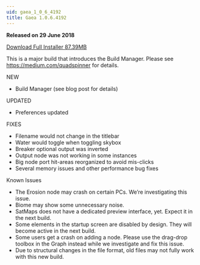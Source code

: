 ```yaml
---
uid: gaea_1_0_6_4192
title: Gaea 1.0.6.4192
---
```



**Released on 29 June 2018**

<a href="http://viridian.quadspinner.com/gaea/Gaea-EAP-4192.exe">Download Full Installer 87.39MB</a> <br>


<div class="release-note">

This is a major build that introduces the Build Manager. Please see https://medium.com/quadspinner for details.

NEW
- Build Manager (see blog post for details)

UPDATED
- Preferences updated

FIXES
- Filename would not change in the titlebar
- Water would toggle when toggling skybox
- Breaker optional output was inverted
- Output node was not working in some instances
- Big node port hit-areas reorganized to avoid mis-clicks
- Several memory issues and other performance bug fixes

Known Issues
- The Erosion node may crash on certain PCs. We’re investigating this issue.
- Biome may show some unnecessary noise.
- SatMaps does not have a dedicated preview interface, yet. Expect it in the next build.
- Some elements in the startup screen are disabled by design. They will become active in the next build.
- Some users get a crash on adding a node. Please use the drag-drop toolbox in the Graph instead while we investigate and fix this issue.
- Due to structural changes in the file format, old files may not fully work with this new build.

</div>
